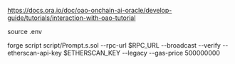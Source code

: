 https://docs.ora.io/doc/oao-onchain-ai-oracle/develop-guide/tutorials/interaction-with-oao-tutorial

source .env

forge script script/Prompt.s.sol --rpc-url $RPC_URL --broadcast --verify --etherscan-api-key $ETHERSCAN_KEY --legacy --gas-price 500000000
